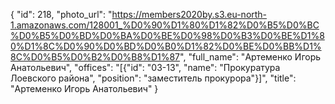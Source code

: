 {
    "id": 218,
    "photo_url": "https://members2020by.s3.eu-north-1.amazonaws.com/128001_%D0%90%D1%80%D1%82%D0%B5%D0%BC%D0%B5%D0%BD%D0%BA%D0%BE%D0%98%D0%B3%D0%BE%D1%80%D1%8C%D0%90%D0%BD%D0%B0%D1%82%D0%BE%D0%BB%D1%8C%D0%B5%D0%B2%D0%B8%D1%87",
    "full_name": "Артеменко Игорь Анатольевич",
    "offices": "[{\"id\": \"03-13\", \"name\": \"Прокуратура Лоевского района\", \"position\": \"заместитель прокурора\"}]",
    "title": "Артеменко Игорь Анатольевич"
}